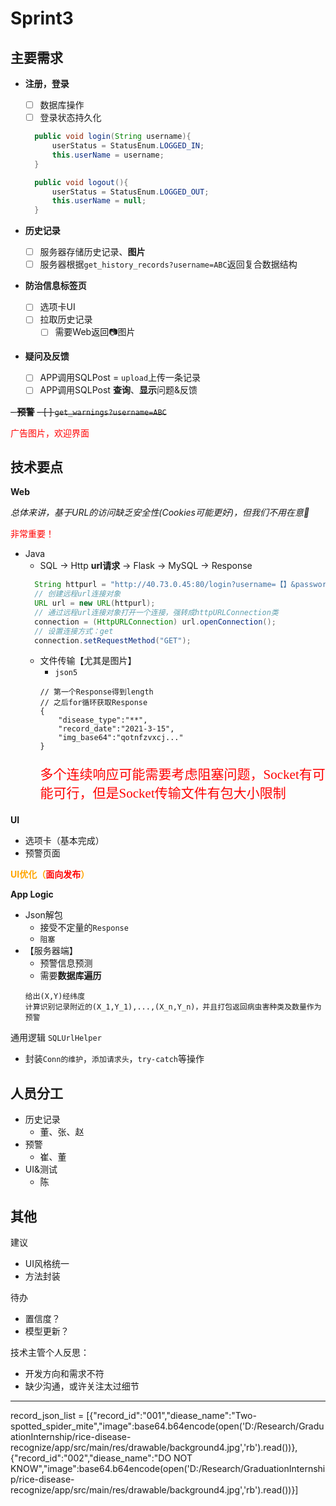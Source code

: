 # Sprint3

## 主要需求 

- **注册，登录**
  - [ ] 数据库操作
  - [ ] 登录状态持久化 
  ```java
    public void login(String username){
        userStatus = StatusEnum.LOGGED_IN;
        this.userName = username;
    }

    public void logout(){
        userStatus = StatusEnum.LOGGED_OUT;
        this.userName = null;
    }

  ```

- **历史记录**
  - [ ] 服务器存储历史记录、**图片**
  - [ ] 服务器根据`get_history_records?username=ABC`返回复合数据结构

- **防治信息标签页**
  - [ ] 选项卡UI
  - [ ] 拉取历史记录
    - [ ] 需要Web返回📷图片

- **疑问及反馈**
  - [ ] APP调用SQLPost = `upload`上传一条记录
  - [ ] APP调用SQLPost **查询**、**显示**问题&反馈

~~- **预警**~~
~~- [ ] `get_warnings?username=ABC`~~

<span style = "color:red">广告图片，欢迎界面</span>

## 技术要点

**Web**

*总体来讲，基于URL的访问缺乏安全性(Cookies可能更好)，但我们不用在意💃*

<span style = "color:red">非常重要！</span>

- Java 
  - SQL -> Http **url请求** -> Flask -> MySQL -> Response
  ```java
    String httpurl = "http://40.73.0.45:80/login?username=【】&password=【】";
    // 创建远程url连接对象
    URL url = new URL(httpurl);
    // 通过远程url连接对象打开一个连接，强转成httpURLConnection类
    connection = (HttpURLConnection) url.openConnection();
    // 设置连接方式：get
    connection.setRequestMethod("GET");
  ```
  - 文件传输【尤其是图片】
    - `json5`
    ```json5
    // 第一个Response得到length
    // 之后for循环获取Response
    {
        "disease_type":"**",
        "record_date":"2021-3-15",
        "img_base64":"qotnfzvxcj..."
    }
    ```
    <span style = "color:red"><p style = "font-size:1.5em;font-family:Consolas">多个连续响应可能需要考虑阻塞问题，Socket有可能可行，但是Socket传输文件有包大小限制 
    </p></span>
    

**UI**

- 选项卡（基本完成）
- 预警页面

<span style = "color:orange"><b>UI优化（<span style = "color:red">面向发布</span>）</b></span>

**App Logic**

- Json解包
  - 接受不定量的`Response`
  - `阻塞`
- 【服务器端】
  - 预警信息预测
  - 需要**数据库遍历**
  ```
  给出(X,Y)经纬度
  计算识别记录附近的(X_1,Y_1),...,(X_n,Y_n)，并且打包返回病虫害种类及数量作为预警
  ```

通用逻辑 `SQLUrlHelper`

- 封装`Conn的维护`，`添加请求头`，`try-catch`等操作

## 人员分工

- 历史记录
  - 董、张、赵
- 预警 
  - 崔、董
- UI&测试
  - 陈 

## 其他

建议
- UI风格统一
- 方法封装

待办
- 置信度？
- 模型更新？

技术主管个人反思：
- 开发方向和需求不符
- 缺少沟通，或许关注太过细节

----

record_json_list = [{"record_id":"001","diease_name":"Two-spotted_spider_mite","image":base64.b64encode(open('D:/Research/GraduationInternship/rice-disease-recognize/app/src/main/res/drawable/background4.jpg','rb').read())},\
{"record_id":"002","diease_name":"DO NOT KNOW","image":base64.b64encode(open('D:/Research/GraduationInternship/rice-disease-recognize/app/src/main/res/drawable/background4.jpg','rb').read())}]